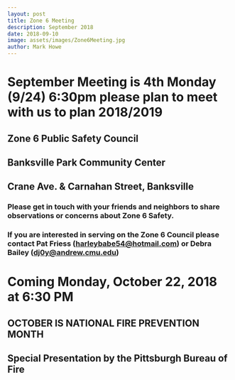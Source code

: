 ```yaml
---
layout: post
title: Zone 6 Meeting
description: September 2018
date: 2018-09-10
image: assets/images/Zone6Meeting.jpg
author: Mark Howe
---
```




# September Meeting is 4th Monday (9/24) 6:30pm please plan to meet with us to plan 2018/2019

## Zone 6 Public Safety Council
## Banksville Park Community Center
## Crane Ave. & Carnahan Street, Banksville

### Please get in touch with your friends and neighbors to share observations or concerns about Zone 6 Safety.

### If you are interested in serving on the Zone 6 Council please contact Pat Friess (harleybabe54@hotmail.com) or Debra Bailey (dj0y@andrew.cmu.edu)

# Coming Monday, October 22, 2018 at 6:30 PM 
## OCTOBER IS NATIONAL FIRE PREVENTION MONTH
## Special Presentation by the Pittsburgh Bureau of Fire
